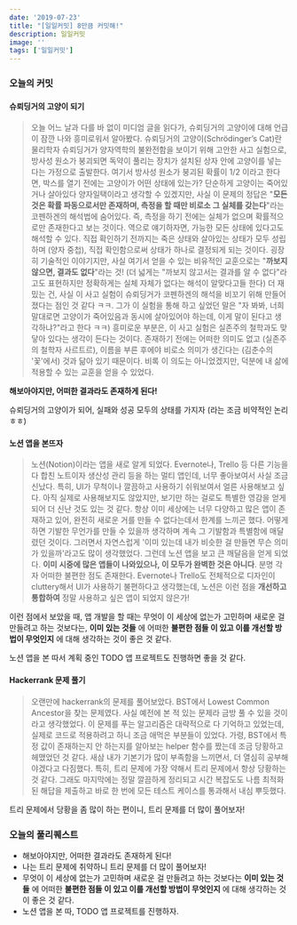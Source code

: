 ```yaml
---
date: '2019-07-23'
title: "[일일커밋] 8만큼 커밋해!"
description: 일일커밋
image: ''
tags: ['일일커밋']
---
```


### 오늘의 커밋

#### 슈뢰딩거의 고양이 되기
> 오늘 어느 날과 다를 바 없이 미디엄 글을 읽다가, 슈뢰딩거의 고양이에 대해 언급이 잠깐 나와 흥미로워서 알아봤다. 슈뢰딩거의 고양이(Schrödinger’s Cat)란 물리학자 슈뢰딩거가 양자역학의 불완전함을 보이기 위해 고안한 사고 실험으로, 방사성 원소가 붕괴되면 독약이 풀리는 장치가 설치된 상자 안에 고양이를 넣는다는 가정으로 출발한다. 여기서 방사성 원소가 붕괴된 확률이 1/2 이라고 한다면, 박스를 열기 전에는 고양이가 어떤 상태에 있는가? 단순하게 고양이는 죽어있거나 살아있다 양자일택이라고 생각할 수 있겠지만, 사실 이 문제의 정답은 "__모든 것은 확률 파동으로서만 존재하며, 측정을 할 때만 비로소 그 실체를 갖는다__"라는 코펜하겐의 해석법에 숨어있다. 즉, 측정을 하기 전에는 실체가 없으며 확률적으로만 존재한다고 보는 것이다. 역으로 얘기하자면, 가능한 모든 상태에 있다고도 해석할 수 있다. 직접 확인하기 전까지는 죽은 상태와 살아있는 상태가 모두 성립하며 (양자 중첩), 직접 확인함으로써 상태가 하나로 결정되게 되는 것이다. 굉장히 기술적인 이야기지만, 사실 여기서 얻을 수 있는 비유적인 교훈으로는 "__까보지 않으면, 결과도 없다__"라는 것! (더 넓게는 "까보지 않고서는 결과를 알 수 없다"라고도 표현하지만 정확하게는 실체 자체가 없다는 해석이 알맞다고들 한다) 더 재밌는 건, 사실 이 사고 실험이 슈뢰딩거가 코펜하겐의 해석을 비꼬기 위해 만들어졌다는 점인 것 같다 ㅋㅋ. 그가 이 실험을 통해 하고 싶었던 말은 "자 봐봐, 너희 말대로면 고양이가 죽어있음과 동시에 살아있어야 하는데, 이게 말이 된다고 생각하냐?"라고 한다 ㅋㅋ) 흥미로운 부분은, 이 사고 실험은 실존주의 철학과도 맞닿아 있다는 생각이 든다는 것이다. 존재하기 전에는 어떠한 의미도 없고 (실존주의 철학자 사르트르), 이름을 부른 후에야 비로소 의미가 생긴다는 (김춘수의 '꽃'에서) 것과 닮아 있기 때문이다. 비록 이 의도는 아니었겠지만, 덕분에 내 삶에 적용할 수 있는 교훈을 얻을 수 있었다.

__해보아야지만, 어떠한 결과라도 존재하게 된다!__

슈뢰딩거의 고양이가 되어, 실패와 성공 모두의 상태를 가지자 (라는 조금 비약적인 논리 ㅎㅎ)

#### 노션 앱을 본뜨자
> 노션(Notion)이라는 앱을 새로 알게 되었다. Evernote나, Trello 등 다른 기능을 다 합친 노트이자 생산성 관리 등을 하는 멀티 앱인데, 너무 좋아보여서 사실 조금 신났다. 특히, UI가 무척이나 깔끔하고 사용하기 쉬워보여서 얼른 사용해보고 싶다. 아직 실제로 사용해보지도 않았지만, 보기만 하는 걸로도 특별한 영감을 얻게 되어 더 신난 것도 있는 것 같다. 항상 이미 세상에는 너무 다양하고 많은 앱이 존재하고 있어, 완전히 새로운 거를 만들 수 없다는데서 한계를 느끼곤 했다. 어떻게 하면 기발한 무언가를 만들 수 있을까 생각하며 계속 그 기발함과 특별함에 매달렸던 것이다. 그러면서 자연스럽게 '이미 있는데 내가 비슷한 걸 만들면 무슨 의미가 있을까'라고도 많이 생각했었다. 그런데 노션 앱을 보고 큰 깨달음을 얻게 되었다. __이미 시중에 많은 앱들이 나와있으나, 이 모두가 완벽한 것은 아니다__. 분명 각자 어떠한 불편한 점도 존재한다. Evernote나 Trello도 전체적으로 디자인이 cluttery해서 UI가 사용하기 불편하다고 생각했는데, 노션은 이런 점을 __개선하고 통합하여__ 정말 사용하고 싶은 앱이 되었지 않은가! 

이런 점에서 보았을 때, 앱 개발을 할 때는 무엇이 이 세상에 없는가 고민하며 새로운 걸 만들려고 하는 것보다는, __이미 있는 것들__ 에 어떠한 __불편한 점들 이 있고 이를 개선할 방법이 무엇인지__ 에 대해 생각하는 것이 좋은 것 같다.

노션 앱을 본 따서 계획 중인 TODO 앱 프로젝트도 진행하면 좋을 것 같다.

#### Hackerrank 문제 풀기
> 오랜만에 hackerrank의 문제를 풀어보았다. BST에서 Lowest Common Ancestor을 찾는 문제였다. 사실 예전에 본 적 있는 문제라 금방 풀 수 있을 것이라고 생각했었다. 이 문제를 푸는 알고리즘은 대략적으로 다 기억하고 있었는데, 실제로 코드로 적용하려고 하니 조금 애먹은 부분들이 있었다. 가령, BST에서 특정 값이 존재하는지 안 하는지를 알아보는 helper 함수를 짰는데 조금 당황하고 헤맸었던 것 같다. 새삼 내가 기본기가 많이 부족함을 느끼면서, 더 열심히 공부해야겠다고 다짐했다. 특히, 트리 문제에 가장 약해서 트리 문제에서 항상 당황하는 것 같다. 그래도 마지막에는 정말 깔끔하게 정리되고 시간 복잡도도 나름 최적화된 해답을 제출하고 바로 한 번에 모든 테스트 케이스를 통과해서 내심 뿌듯했다. 

트리 문제에서 당황을 좀 많이 하는 편이니, 트리 문제를 더 많이 풀어보자!

### 오늘의 풀리퀘스트
- 해보아야지만, 어떠한 결과라도 존재하게 된다!
- 나는 트리 문제에 취약하니 트리 문제를 더 많이 풀어보자!
- 무엇이 이 세상에 없는가 고민하며 새로운 걸 만들려고 하는 것보다는 __이미 있는 것들__ 에 어떠한 __불편한 점들 이 있고 이를 개선할 방법이 무엇인지__ 에 대해 생각하는 것이 좋은 것 같다.
- 노션 앱을 본 따, TODO 앱 프로젝트를 진행하자.